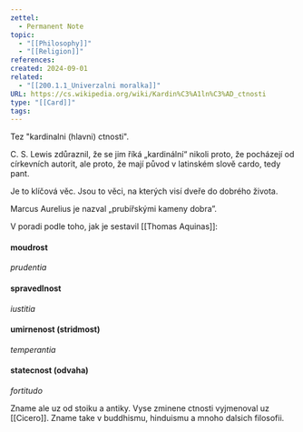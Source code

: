 ```yaml
---
zettel:
  - Permanent Note
topic:
  - "[[Philosophy]]"
  - "[[Religion]]"
references: 
created: 2024-09-01
related:
  - "[[200.1.1_Univerzalni moralka]]"
URL: https://cs.wikipedia.org/wiki/Kardin%C3%A1ln%C3%AD_ctnosti
type: "[[Card]]"
tags: 
---
```

Tez "kardinalni (hlavni) ctnosti".

C. S. Lewis zdůraznil, že se jim říká „kardinální“ nikoli proto, že pocházejí od církevních autorit, ale proto, že mají původ v latinském slově cardo, tedy pant.

Je to klíčová věc. Jsou to věci, na kterých visí dveře do dobrého života.

Marcus Aurelius je nazval „prubířskými kameny dobra”.

V poradi podle toho, jak je sestavil [[Thomas Aquinas]]:

#### moudrost
_prudentia_
#### spravedlnost
_iustitia_
#### umirnenost (stridmost)
_temperantia_
#### statecnost (odvaha)
_fortitudo_


Zname ale uz od stoiku a antiky. Vyse zminene ctnosti vyjmenoval uz [[Cicero]]. Zname take v buddhismu, hinduismu a mnoho dalsich filosofii.

